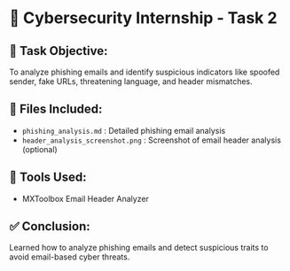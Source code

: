 # 📧 Cybersecurity Internship - Task 2

## 📌 Task Objective:
To analyze phishing emails and identify suspicious indicators like spoofed sender, fake URLs, threatening language, and header mismatches.

## 📁 Files Included:
- `phishing_analysis.md` : Detailed phishing email analysis
- `header_analysis_screenshot.png` : Screenshot of email header analysis (optional)

## 📌 Tools Used:
- MXToolbox Email Header Analyzer

## ✅ Conclusion:
Learned how to analyze phishing emails and detect suspicious traits to avoid email-based cyber threats.
